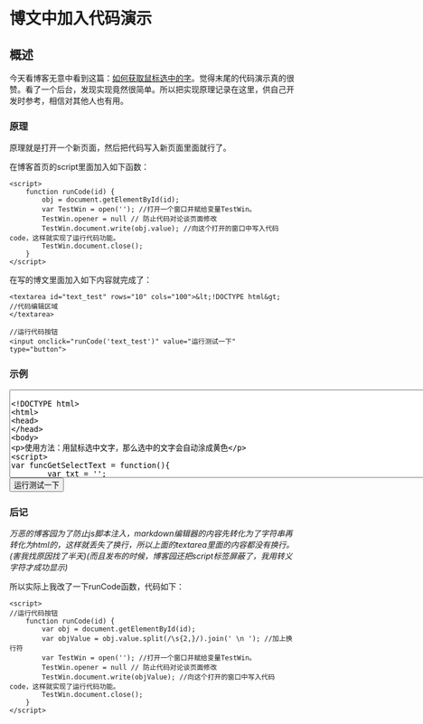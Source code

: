 [^_^]: # ( -*- coding: utf-8 -*-)
[^_^]: # ( @Author: yang zhou)
[^_^]: # ( @Date:   2018-02-10 12:38:40)
[^_^]: # ( @Last modified by:   yang zhou)
[^_^]: # ( @Last Modified time: 2018-02-10 12:38:53)

# 博文中加入代码演示 #

## 概述 ##

今天看博客无意中看到这篇：[如何获取鼠标选中的字](https://www.cnblogs.com/NetSos/archive/2011/02/14/1954345.html)。觉得末尾的代码演示真的很赞。看了一个后台，发现实现竟然很简单。所以把实现原理记录在这里，供自己开发时参考，相信对其他人也有用。

### 原理 ###

原理就是打开一个新页面，然后把代码写入新页面里面就行了。

在博客首页的script里面加入如下函数：

```
<script>
    function runCode(id) {
        obj = document.getElementById(id);
        var TestWin = open(''); //打开一个窗口并赋给变量TestWin。 
        TestWin.opener = null // 防止代码对论谈页面修改 
        TestWin.document.write(obj.value); //向这个打开的窗口中写入代码code，这样就实现了运行代码功能。 
        TestWin.document.close();
    }
</script>
```

在写的博文里面加入如下内容就完成了：

```
<textarea id="text_test" rows="10" cols="100">&lt;!DOCTYPE html&gt;
//代码编辑区域
</textarea>

//运行代码按钮
<input onclick="runCode('text_test')" value="运行测试一下" type="button">
```

### 示例 ###

<textarea id="text_test" rows="10" cols="100">

<!DOCTYPE html>
<html>    
<head>
</head>    
<body>        
<p>使用方法：用鼠标选中文字，那么选中的文字会自动涂成黄色</p>    
&lt;script>    
var funcGetSelectText = function(){
        var txt = '';
        if(document.selection){
            txt = document.selection.createRange().text;//ie
        }else{
            txt = document.getSelection();
        }
        return txt.toString();
        };
    var container = container || document;
    container.onmouseup = function(){
        var txt = funcGetSelectText();
        if(txt)
            {
                event.target.innerHTML =event.target.innerHTML.replace(txt, '<span style="background-color:yellow">'+txt+'</span>');
            
}    };
&lt;/script>
</body>
</html>
</textarea>

<input onclick="runCode('text_test')" value="运行测试一下" type="button">

### 后记 ###

*万恶的博客园为了防止js脚本注入，markdown编辑器的内容先转化为了字符串再转化为html的，这样就丢失了换行，所以上面的textarea里面的内容都没有换行。(害我找原因找了半天)(而且发布的时候，博客园还把script标签屏蔽了，我用转义字符才成功显示)*

所以实际上我改了一下runCode函数，代码如下：

```
<script>
//运行代码按钮
    function runCode(id) {
        var obj = document.getElementById(id);
        var objValue = obj.value.split(/\s{2,}/).join(' \n '); //加上换行符
        var TestWin = open(''); //打开一个窗口并赋给变量TestWin。 
        TestWin.opener = null // 防止代码对论谈页面修改 
        TestWin.document.write(objValue); //向这个打开的窗口中写入代码code，这样就实现了运行代码功能。 
        TestWin.document.close();
    }
</script>
```
